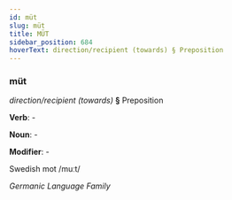```yaml
---
id: müt
slug: müt
title: MÜT
sidebar_position: 684
hoverText: direction/recipient (towards) § Preposition
---
```


### müt

*direction/recipient (towards)* **§** Preposition

**Verb**: -

**Noun**: -

**Modifier**: -

Swedish mot /muːt/

*Germanic Language Family*